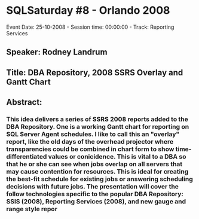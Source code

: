 # SQLSaturday #8 - Orlando 2008
Event Date: 25-10-2008 - Session time: 00:00:00 - Track: Reporting Services
## Speaker: Rodney Landrum
## Title: DBA Repository, 2008 SSRS Overlay and Gantt Chart
## Abstract:
### This idea delivers a series of SSRS 2008 reports added to the DBA Repository. One is a working Gantt chart for reporting on SQL Server Agent schedules. I like to call this an "overlay" report, like the old days of the overhead projector where transparencies could be combined in chart form to show time-differentiated values or conicidence. This is vital to a DBA so that he or she can see when jobs overlap on all servers that may cause contention for resources. This is ideal for creating the best-fit schedule for existing jobs or answering scheduling decisions with future jobs. The presentation will cover the follow technologies specific to the popular DBA Repository: SSIS (2008), Reporting Services (2008), and new gauge and range style repor

